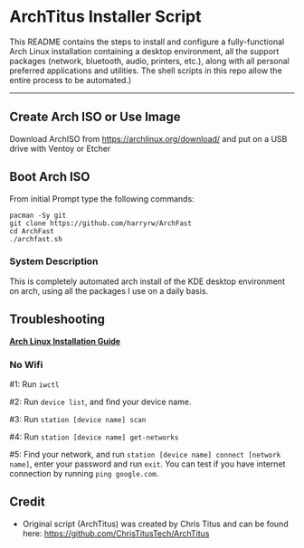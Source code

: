 # ArchTitus Installer Script

This README contains the steps to install and configure a fully-functional Arch Linux installation containing a desktop environment, all the support packages (network, bluetooth, audio, printers, etc.), along with all personal preferred applications and utilities. The shell scripts in this repo allow the entire process to be automated.)

---
## Create Arch ISO or Use Image

Download ArchISO from <https://archlinux.org/download/> and put on a USB drive with Ventoy or Etcher

## Boot Arch ISO

From initial Prompt type the following commands:

```
pacman -Sy git
git clone https://github.com/harryrw/ArchFast
cd ArchFast
./archfast.sh
```

### System Description
This is completely automated arch install of the KDE desktop environment on arch, using all the packages I use on a daily basis. 

## Troubleshooting

__[Arch Linux Installation Guide](https://github.com/rickellis/Arch-Linux-Install-Guide)__

### No Wifi

#1: Run `iwctl`

#2: Run `device list`, and find your device name.

#3: Run `station [device name] scan`

#4: Run `station [device name] get-networks`

#5: Find your network, and run `station [device name] connect [network name]`, enter your password and run `exit`. You can test if you have internet connection by running `ping google.com`. 

## Credit

- Original script (ArchTitus) was created by Chris Titus and can be found here: https://github.com/ChrisTitusTech/ArchTitus
